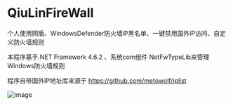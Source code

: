 # QiuLinFireWall
个人使用网盾、WindowsDefender防火墙IP黑名单、一键禁用国外IP访问、自定义防火墙规则

本程序基于.NET Framework 4.6.2 、系统com组件 NetFwTypeLib来管理Windows防火墙规则 

程序自带国外IP地址库来源于 https://github.com/metowolf/iplist

![image](https://user-images.githubusercontent.com/53858121/164959252-b9a327b3-3a0b-49da-8300-a9cfe2851aaa.png)

